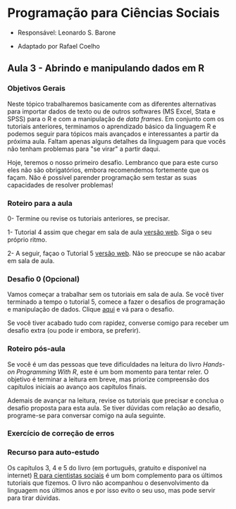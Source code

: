 #  Programação para Ciências Sociais

- Responsável: Leonardo S. Barone

- Adaptado por Rafael Coelho

## Aula 3 - Abrindo e manipulando dados em R

### Objetivos Gerais

Neste tópico trabalharemos basicamente com as diferentes alternativas para importar dados de texto ou de outros softwares (MS Excel, Stata e SPSS) para o R e com a manipulação de _data frames_. Em conjunto com os tutoriais anteriores, terminamos o aprendizado básico da linguagem R e podemos seguir para tópicos mais avançados e interessantes a partir da próxima aula. Faltam apenas alguns detalhes da linguagem para que vocês não tenham problemas para "se virar" a partir daqui.

Hoje, teremos o nosso primeiro desafio. Lembranco que para este curso eles não são obrigatórios, embora recomendemos fortemente que os façam. Não é possível parender programação sem testar as suas capacidades de resolver problemas!

### Roteiro para a aula

0- Termine ou revise os tutoriais anteriores, se precisar.

1- Tutorial 4 assim que chegar em sala de aula [versão web](https://github.com/ngiachetta/ProgCienciasSociais/blob/master/tutorials/tutorial4.Rmd). Siga o seu próprio ritmo.

2- A seguir, façao o Tutorial 5 [versão web](https://github.com/ngiachetta/ProgCienciasSociais/blob/master/tutorials/tutorial5.Rmd). Não se preocupe se não acabar em sala de aula.

### Desafio 0 (Opcional)

Vamos começar a trabalhar sem os tutoriais em sala de aula. Se você tiver terminado a tempo o tutorial 5, comece a fazer o desafios de programação e manipulação de dados. Clique [aqui](https://github.com/ngiachetta/ProgCienciasSociais/blob/master/activities/datachallange0.md) e vá para o desafio.

Se você tiver acabado tudo com rapidez, converse comigo para receber um desafio extra (ou pode ir embora, se preferir).

### Roteiro pós-aula

Se você é um das pessoas que teve dificuldades na leitura do livro _Hands-on Programming With R_, este é um bom momento para tentar reler. O objetivo é terminar a leitura em breve, mas priorize compreensão dos capítulos iniciais ao avanço aos capítulos finais.

Ademais de avançar na leitura, revise os tutoriais que precisar e conclua o desafio proposta para esta aula. Se tiver dúvidas com relação ao desafio, programe-se para conversar comigo na aula seguinte.

### Exercício de correção de erros

### Recurso para auto-estudo

Os capítulos 3, 4 e 5 do livro (em português, gratuito e disponível na internet) [R para cientistas sociais](http://www.uesc.br/editora/livrosdigitais_20140513/r_cientistas.pdf) é um bom complemento para os últimos tutoriais que fizemos. O livro não acompanhou o desenvolvimento da linguagem nos últimos anos e por isso evito o seu uso, mas pode servir para tirar dúvidas.